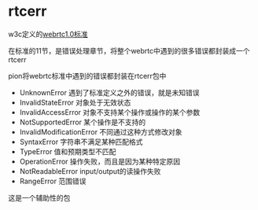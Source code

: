 # rtcerr

w3c定义的[webrtc1.0标准](https://www.w3.org/TR/webrtc)

在标准的11节，是错误处理章节，将整个webrtc中遇到的很多错误都封装成一个rtcerr

pion将webrtc标准中遇到的错误都封装在rtcerr包中

- UnknownError 遇到了标准定义之外的错误，就是未知错误
- InvalidStateError 对象处于无效状态
- InvalidAccessError 对象不支持某个操作或操作的某个参数
- NotSupportedError 某个操作是不支持的
- InvalidModificationError 不同通过这种方式修改对象
- SyntaxError 字符串不满足某种匹配格式
- TypeError 值和预期类型不匹配
- OperationError 操作失败，而且是因为某种特定原因
- NotReadableError input/output的读操作失败
- RangeError 范围错误

这是一个辅助性的包
